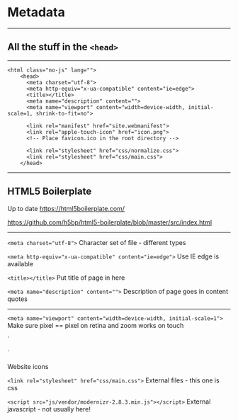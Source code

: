 # Metadata

---

## All the stuff in the `<head>`

---
```
<html class="no-js" lang="">
	<head>
	  <meta charset="utf-8">
	  <meta http-equiv="x-ua-compatible" content="ie=edge">
	  <title></title>
	  <meta name="description" content="">
	  <meta name="viewport" content="width=device-width, initial-scale=1, shrink-to-fit=no">

	  <link rel="manifest" href="site.webmanifest">
	  <link rel="apple-touch-icon" href="icon.png">
	  <!-- Place favicon.ico in the root directory -->

	  <link rel="stylesheet" href="css/normalize.css">
	  <link rel="stylesheet" href="css/main.css">
	</head>
```
---

## HTML5 Boilerplate

Up to date
https://html5boilerplate.com/

https://github.com/h5bp/html5-boilerplate/blob/master/src/index.html

---

`<meta charset="utf-8">`
Character set of file - different types

`<meta http-equiv="x-ua-compatible" content="ie=edge">`
Use IE edge is available

`<title></title>`
Put title of page in here

`<meta name="description" content="">`
Description of page goes in content quotes

---

`<meta name="viewport" content="width=device-width, initial-scale=1">`
Make sure pixel == pixel on retina and zoom works on touch

`<link rel="apple-touch-icon" href="apple-touch-icon.png">
<!-- Place favicon.ico in the root directory -->`
Website icons


`<link rel="stylesheet" href="css/main.css">`
External files - this one is css

`<script src="js/vendor/modernizr-2.8.3.min.js"></script>`
External javascript - not usually here!



